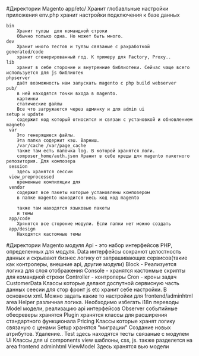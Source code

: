 #Директории Magento
	app/etc/
		Хранит глобавльные настройки приложения
	env.php хранит настройки подключения к базе данных

	bin
		Хранит тулзы  для командной строки
		Обычно только одна. Но может быть много.
	dev
		Хранит много тестов и тулзы связаные с рахработкой
	generated/code
		хранит сгенерированный год. К примеру для Factory, Proxy..
	lib
		хранит в себе стороние и внутренние библиотеки. Сейчас чаще всего используется для js библиотек
	phpserver
		даёт возможность нам запускать magento c php build webserver
	pub/
		в ней находятся точки входа в magento.
		картинки
		статические файлы
		Все что загружается через админку и для admin ui
	setup и update 
		содержит код который относится и связан с установкой и обновлением magneto 
	 var
	 	Это генерящиеся файлы.
	 	Эта папка содержит кэш. Варниш.
	 	/var/cache /var/page_cache 
	 	также там есть папочка log. В которой хранятся логи.
	 	composer_home/auth.json Хранит в себе креды для magento пакетного репозитория. Для композера
	 session
	 	здесь хранятся сессии
	 view_preprocessed
	 	временные компиляции для
	 vendor
	 	содержит все пакеты которые установлены композером
	 	в папке magento находится весь код код magento

	 	также там находятся языковые пакеты
	 	и темы
	 app/code
	 	Хрянятся все стороние модули. Если папки нет можно создать
	 app/design
	 	Находятся кастомные темы

#Директории Magento модуля
	Api -  это набор интерфейсов PHP, определенных для модуля.
	Data интерфейсы сохранют целостность данных и скрывают бизнес логику
	от запрашивающих сервисов(такие как контролеры, внешние api, другие модули)
	Block - Реализуется логика для слоя отображения
	Console - хранятся кастонмые скрипты для командной строки
	Controller - контролеры
	Cron - кроны задач
	CustomerData Классы которые делают доспутной сервисную часть данных сеесии для 
		стор фронт js
	etc хранит себе настройки. В основном xml. Можно задать какие то настройки для 
		frontend/adminhtml area
	Helper различная логика. Необходимо избегать
	i18n переводы
	Model модели, реализацию аpi интерфейсов
	Observer событийные обесреверы хранятся
	Plugin хранятся классы для расширения стандартного функционала
	Pricing Классы которые хранят логику связаную с ценами
	Setup хранятся "миграции" Создание новых атрибутов. Удаление..
	Test здесь находятся тесты связаные с модулем
	Ui Классы для ui components
	view шаблоны, css, js. также разделется на area frontend adminhtml
	ViewModel Здесь хранятся вью модели


